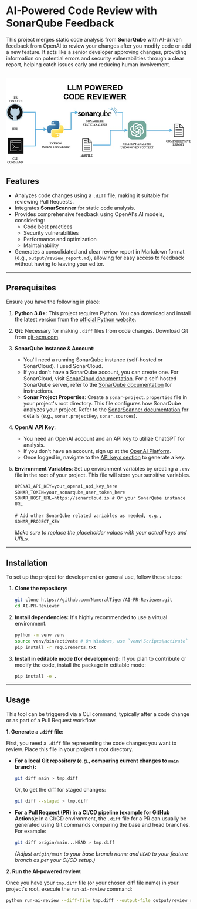 # AI-Powered Code Review with SonarQube Feedback


This project merges static code analysis from **SonarQube** with AI-driven feedback from OpenAI to review your changes after you modify code or add a new feature. It acts like a senior developer approving changes, providing information on potential errors and security vulnerabilities through a clear report, helping catch issues early and reducing human involvement.

![System Architecture](images/LLM_powered_code_reviewer%20(8).jpg)
---

## Features

* Analyzes code changes using a `.diff` file, making it suitable for reviewing Pull Requests.
* Integrates **SonarScanner** for  static code analysis.
* Provides comprehensive feedback using OpenAI's AI models, considering:
    * Code best practices
    * Security vulnerabilities
    * Performance and optimization
    * Maintainability
* Generates a consolidated and clear review report in Markdown format (e.g., `output/review_report.md`), allowing for easy access to feedback without having to leaving your editor.

---

## Prerequisites

Ensure you have the following in place:

1.  **Python 3.8+**: This project requires Python. You can download and install the latest version from the [official Python website](https://www.python.org/downloads/).
2.  **Git**: Necessary for making `.diff` files from code changes. Download Git from [git-scm.com](https://git-scm.com/downloads).
3.  **SonarQube Instance & Account**:
    * You'll need a running SonarQube instance (self-hosted or SonarCloud). I used SonarCloud.
    * If you don't have a SonarQube account, you can create one. For SonarCloud, visit [SonarCloud documentation](https://sonarcloud.io/about/accounts). For a self-hosted SonarQube server, refer to the [SonarQube documentation](https://docs.sonarsource.com/sonarqube-server/latest/instance-administration/user-management/creating-users/) for instructions.
    * **Sonar Project Properties**: Create a `sonar-project.properties` file in your project's root directory. This file configures how SonarQube analyzes your project. Refer to the [SonarScanner documentation](https://docs.sonarsource.com/sonarqube/latest/analyzing-source-code/scanners/sonarscanner-cli/) for details (e.g., `sonar.projectKey`, `sonar.sources`).
4.  **OpenAI API Key**:
    * You need an OpenAI account and an API key to utilize ChatGPT for analysis.
    * If you don't have an account, sign up at the [OpenAI Platform](https://platform.openai.com/).
    * Once logged in, navigate to the [API keys section](https://platform.openai.com/api-keys) to generate a key.
5.  **Environment Variables**: Set up environment variables by creating a `.env` file in the root of your project. This file will store your sensitive variables.

    ```env
    OPENAI_API_KEY=your_openai_api_key_here
    SONAR_TOKEN=your_sonarqube_user_token_here
    SONAR_HOST_URL=https://sonarcloud.io # Or your SonarQube instance URL

    # Add other SonarQube related variables as needed, e.g., SONAR_PROJECT_KEY
    ```
    *Make sure to replace the placeholder values with your actual keys and URLs.*

---

## Installation

To set up the project for development or general use, follow these steps:

1.  **Clone the repository:**
    ```bash
    git clone https://github.com/NumeralTiger/AI-PR-Reviewer.git
    cd AI-PR-Reviewer
    ```
2.  **Install dependencies:**
    It's highly recommended to use a virtual environment.
    ```bash
    python -m venv venv
    source venv/bin/activate # On Windows, use `venv\Scripts\activate`
    pip install -r requirements.txt
    ```
3.  **Install in editable mode (for development):**
    If you plan to contribute or modify the code, install the package in editable mode:
    ```bash
    pip install -e .
    ```

---

## Usage

This tool can be triggered via a CLI command, typically after a code change or as part of a Pull Request workflow.

**1. Generate a `.diff` file:**

First, you need a `.diff` file representing the code changes you want to review. Place this file in your project's root directory.

* **For a local Git repository (e.g., comparing current changes to `main` branch):**
    ```bash
    git diff main > tmp.diff
    ```
    Or, to get the diff for staged changes:
    ```bash
    git diff --staged > tmp.diff
    ```
* **For a Pull Request (PR) in a CI/CD pipeline (example for GitHub Actions):**
    In a CI/CD environment, the `.diff` file for a PR can usually be generated using Git commands comparing the base and head branches. For example:
    ```bash
    git diff origin/main...HEAD > tmp.diff
    ```
    *(Adjust `origin/main` to your base branch name and `HEAD` to your feature branch as per your CI/CD setup.)*

**2. Run the AI-powered review:**

Once you have your `tmp.diff` file (or your chosen diff file name) in your project's root, execute the `run-ai-review` command:

```bash
python run-ai-review --diff-file tmp.diff --output-file output/review_report.md
